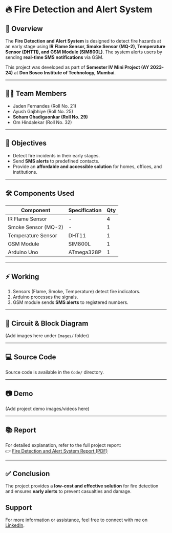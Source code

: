 
# 🔥 Fire Detection and Alert System

## 📌 Overview
The **Fire Detection and Alert System** is designed to detect fire hazards at an early stage using **IR Flame Sensor, Smoke Sensor (MQ-2), Temperature Sensor (DHT11), and GSM Module (SIM800L)**. The system alerts users by sending **real-time SMS notifications** via GSM.

This project was developed as part of **Semester IV Mini Project (AY 2023-24)** at **Don Bosco Institute of Technology, Mumbai**.

---

## 👨‍💻 Team Members
- Jaden Fernandes (Roll No. 21)  
- Ayush Gajbhiye (Roll No. 25)  
- **Soham Ghadigaonkar (Roll No. 29)**  
- Om Hindalekar (Roll No. 32)

---

## 🎯 Objectives
- Detect fire incidents in their early stages.  
- Send **SMS alerts** to predefined contacts.  
- Provide an **affordable and accessible solution** for homes, offices, and institutions.  

---

## 🛠️ Components Used
| Component          | Specification | Qty |
|-------------------|---------------|-----|
| IR Flame Sensor   | -             | 4   |
| Smoke Sensor (MQ-2)| -            | 1   |
| Temperature Sensor | DHT11        | 1   |
| GSM Module        | SIM800L       | 1   |
| Arduino Uno       | ATmega328P    | 1   |

---

## ⚡ Working
1. Sensors (Flame, Smoke, Temperature) detect fire indicators.  
2. Arduino processes the signals.  
3. GSM module sends **SMS alerts** to registered numbers.  

---

## 📐 Circuit & Block Diagram
(Add images here under `Images/` folder)

---

## 💻 Source Code
Source code is available in the `Code/` directory.  

---

## 📷 Demo
(Add project demo images/videos here)

---

## 📚 Report
For detailed explanation, refer to the full project report:  
👉 [Fire Detection and Alert System Report (PDF)](./REPORT_FINAL.pdf)

---

## ✅ Conclusion
The project provides a **low-cost and effective solution** for fire detection and ensures **early alerts** to prevent casualties and damage.

## Support

For more information or assistance, feel free to connect with me on [LinkedIn](https://www.linkedin.com/in/soham-ghadigaonkar-2b8827239/).
